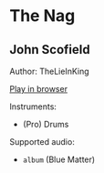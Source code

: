 # The Nag

## John Scofield

Author: TheLieInKing

[Play in browser](http://pages.cs.wisc.edu/~tolly/customs/?title=the-nag&artist=jazz-pack-1)

Instruments:

  * (Pro) Drums

Supported audio:

  * `album` (Blue Matter)

